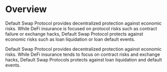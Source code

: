 # Overview

Default Swap Protocol provides decentralized protection against economic risks.  While  DeFi insurance is focused on protocol risks such as contract failure or exchange hacks, Default Swap Protocol protects against economic risks such as loan liquidation or loan default events. 

Default Swap Protocol provides decentralized protection against economic risks.  While DeFi insurance tends to focus on contract risks and exchange hacks, Default Swap Protocols protects against loan liquidation and default events.

